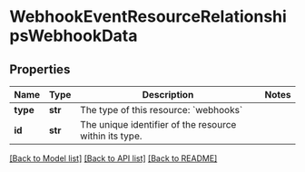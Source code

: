 # WebhookEventResourceRelationshipsWebhookData

## Properties
Name | Type | Description | Notes
------------ | ------------- | ------------- | -------------
**type** | **str** | The type of this resource: &#x60;webhooks&#x60; | 
**id** | **str** | The unique identifier of the resource within its type.  | 

[[Back to Model list]](../README.md#documentation-for-models) [[Back to API list]](../README.md#documentation-for-api-endpoints) [[Back to README]](../README.md)

